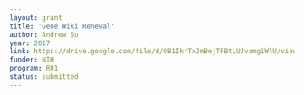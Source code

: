 ```yaml
---
layout: grant
title: 'Gene Wiki Renewal'
author: Andrew Su
year: 2017
link: https://drive.google.com/file/d/0B1IkrTxJmBejTFBtLUJvamg1WlU/view
funder: NIH
program: R01
status: submitted
---
```

